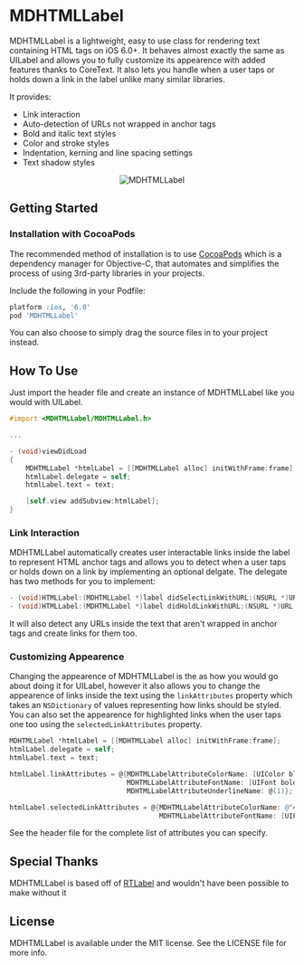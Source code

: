 MDHTMLLabel
===========

MDHTMLLabel is a lightweight, easy to use class for rendering text containing HTML tags on iOS 6.0+. It behaves almost exactly the same as UILabel and allows you to fully customize its appearence with added features thanks to CoreText. It also lets you handle when a user taps or holds down a link in the label unlike many similar libraries.

It provides:

- Link interaction
- Auto-detection of URLs not wrapped in anchor tags
- Bold and italic text styles
- Color and stroke styles
- Indentation, kerning and line spacing settings
- Text shadow styles

<p align="center" >
  <img src="https://raw.github.com/mattdonnelly/MDHTMLLabel/master/Screenshot.png" alt="MDHTMLLabel" title="MDHTMLLabel">
</p>

## Getting Started

### Installation with CocoaPods

The recommended method of installation is to use [CocoaPods](http://cocoapods.org) which is a dependency manager for Objective-C, that automates and simplifies the process of using 3rd-party libraries in your projects.

Include the following in your Podfile:

```ruby
platform :ios, '6.0'
pod 'MDHTMLLabel'
```

You can also choose to simply drag the source files in to your project instead.

## How To Use

Just import the header file and create an instance of MDHTMLLabel like you would with UILabel.

```objective-c
#import <MDHTMLLabel/MDHTMLLabel.h>

...

- (void)viewDidLoad
{
    MDHTMLLabel *htmlLabel = [[MDHTMLLabel alloc] initWithFrame:frame];
    htmlLabel.delegate = self;
    htmlLabel.text = text;

    [self.view addSubview:htmlLabel];
}
```

### Link Interaction

MDHTMLLabel automatically creates user interactable links inside the label to represent HTML anchor tags and allows you to detect when a user taps or holds down on a link by implementing an optional delgate. The delegate has two methods for you to implement: 

```objective-c
- (void)HTMLLabel:(MDHTMLLabel *)label didSelectLinkWithURL:(NSURL *)URL
- (void)HTMLLabel:(MDHTMLLabel *)label didHoldLinkWithURL:(NSURL *)URL
```

It will also detect any URLs inside the text that aren't wrapped in anchor tags and create links for them too.

### Customizing Appearence

Changing the appearence of MDHTMLLabel is the as how you would go about doing it for UILabel, however it also allows you to change the appearence of links inside the text using the `linkAttributes` property which takes an `NSDictionary` of values representing how links should be styled. You can also set the appearence for highlighted links when the user taps one too using the `selectedLinkAttributes` property.

```objective-c
MDHTMLLabel *htmlLabel = [[MDHTMLLabel alloc] initWithFrame:frame];
htmlLabel.delegate = self;
htmlLabel.text = text;

htmlLabel.linkAttributes = @{MDHTMLLabelAttributeColorName: [UIColor blueColor],
                             MDHTMLLabelAttributeFontName: [UIFont boldSystemFontOfSize:14.0f],
                             MDHTMLLabelAttributeUnderlineName: @(1)};

htmlLabel.selectedLinkAttributes = @{MDHTMLLabelAttributeColorName: @"#ff0000",
                                     MDHTMLLabelAttributeFontName: [UIFont boldSystemFontOfSize:14.0f]};
```

See the header file for the complete list of attributes you can specify.

## Special Thanks

MDHTMLLabel is based off of [RTLabel](https://github.com/honcheng/RTLabel) and wouldn't have been possible to make without it

## License

MDHTMLLabel is available under the MIT license. See the LICENSE file for more info.
